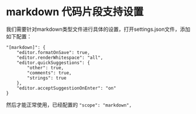 # markdown 代码片段支持设置
我们需要针对markdown类型文件进行具体的设置，打开settings.json文件，添加如下配置：
```
"[markdown]": {
    "editor.formatOnSave": true,
    "editor.renderWhitespace": "all",
    "editor.quickSuggestions": {
        "other": true,
        "comments": true,
        "strings": true
    },
    "editor.acceptSuggestionOnEnter": "on"
}
```
然后才能正常使用，已经配置的 `"scope": "markdown",`